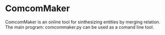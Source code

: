 ComcomMaker
===========

ComcomMaker is an online tool for sinthesizing entities by merging relation. The main program: comcommaker.py can be used as a comand line tool.
